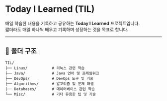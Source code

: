# Today I Learned (TIL)

매일 학습한 내용을 기록하고 공유하는 **Today I Learned** 프로젝트입니다.  
짧더라도 매일 하나씩 배우고 기록하며 성장하는 것을 목표로 합니다.

---

## 📂 폴더 구조

```plaintext
TIL/
├── Linux/           # 리눅스 관련 학습
├── Java/            # Java 언어 및 프레임워크
├── DevOps/          # DevOps 도구 및 기술
├── Algorithms/      # 알고리즘 및 문제 해결
├── Databases/       # 데이터베이스 관련 학습
└── Misc/            # 기타 유용한 팁 및 기술
